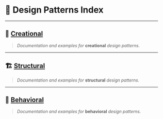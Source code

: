 # 🎨 **Design Patterns Index**

---

## 🚀 [Creational](creational/)
>
> *Documentation and examples for* **creational** *design patterns.*

---

## 🏗️ [Structural](structural)
>
> *Documentation and examples for* **structural** *design patterns.*

---

## 🔄 [Behavioral](behavioral)
>
> *Documentation and examples for* **behavioral** *design patterns.*
